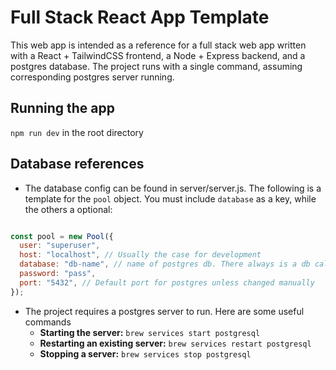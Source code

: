 # Full Stack React App Template
 This web app is intended as a reference for a full stack web app written with a React + TailwindCSS frontend, a Node + Express backend, and a postgres database. The project runs with a single command, assuming corresponding postgres server running.



## Running the app

`npm run dev` in the root directory


## Database references

- The database config can be found in server/server.js. The following is a template for the `pool` object. You must include `database` as a key, while the others a optional:


```js

const pool = new Pool({
  user: "superuser",
  host: "localhost", // Usually the case for development
  database: "db-name", // name of postgres db. There always is a db called 'postgres'
  password: "pass",
  port: "5432", // Default port for postgres unless changed manually
});
```

- The project requires a postgres server to run. Here are some useful commands
  - **Starting the server:** `brew services start postgresql`
  - **Restarting an existing server:** `brew services restart postgresql`
  - **Stopping a server:** `brew services stop postgresql`
